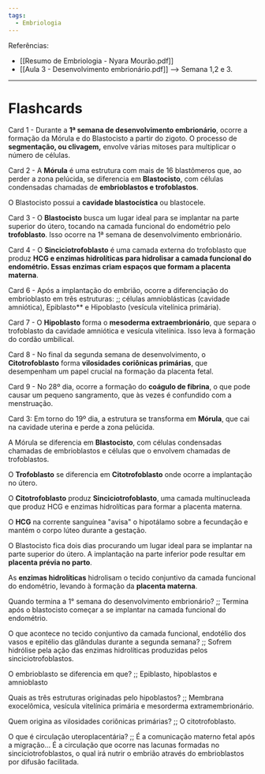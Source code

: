 ```yaml
---
tags:
  - Embriologia
---
```

Referências: 
* [[Resumo de Embriologia - Nyara Mourão.pdf]]
* [[Aula 3 - Desenvolvimento embrionário.pdf]] --> Semana 1,2 e 3. 

---


# Flashcards

Card 1 - Durante a **1ª semana de desenvolvimento embrionário**, ocorre a formação da Mórula e do Blastocisto a partir do zigoto. O processo de **segmentação, ou clivagem,** envolve várias mitoses para multiplicar o número de células.
<!--SR:!2023-11-17,7,222!2023-11-18,8,242-->

Card 2 - A **Mórula** é uma estrutura com mais de 16 blastômeros que, ao perder a zona pelúcida, se diferencia em **Blastocisto**, com células condensadas chamadas de **embrioblastos e trofoblastos**. 
<!--SR:!2023-11-17,8,250!2023-11-14,4,182!2023-11-12,3,182-->

O Blastocisto possui a **cavidade blastocística** ou blastocele.
<!--SR:!2023-11-14,4,190-->

Card 3 - O **Blastocisto** busca um lugar ideal para se implantar na parte superior do útero, tocando na camada funcional do endométrio pelo **trofoblasto**. Isso ocorre na 1ª semana de desenvolvimento embrionário.
<!--SR:!2023-11-16,6,210!2023-11-20,10,242-->

Card 4 - O **Sinciciotrofoblasto** é uma camada externa do trofoblasto que produz **HCG e enzimas hidrolíticas para hidrolisar a camada funcional do endométrio. Essas enzimas criam espaços que formam a placenta materna**.
<!--SR:!2023-11-14,4,182!2023-11-14,4,182-->

Card 6 - Após a implantação do embrião, ocorre a diferenciação do embrioblasto em três estruturas: ;; células amnioblásticas (cavidade amniótica), Epiblasto** e Hipoblasto (vesícula vitelínica primária).
<!--SR:!2023-11-11,1,162-->

Card 7 - O **Hipoblasto** forma o **mesoderma extraembrionário**, que separa o trofoblasto da cavidade amniótica e vesícula vitelínica. Isso leva à formação do cordão umbilical.
<!--SR:!2023-11-12,2,170!2023-11-14,4,182-->

Card 8 - No final da segunda semana de desenvolvimento, o **Citotrofoblasto** forma **vilosidades coriônicas primárias**, que desempenham um papel crucial na formação da placenta fetal.
<!--SR:!2023-11-14,4,190!2023-11-11,1,162-->

Card 9 - No 28º dia, ocorre a formação do **coágulo de fibrina**, o que pode causar um pequeno sangramento, que às vezes é confundido com a menstruação.
<!--SR:!2023-11-15,5,202-->

Card 3: Em torno do 19º dia, a estrutura se transforma em **Mórula**, que cai na cavidade uterina e perde a zona pelúcida.
<!--SR:!2023-11-11,1,202-->

A Mórula se diferencia em **Blastocisto**, com células condensadas chamadas de embrioblastos e células que o envolvem chamadas de trofoblastos.
<!--SR:!2023-11-14,4,182-->

O **Trofoblasto** se diferencia em **Citotrofoblasto** onde ocorre a implantação no útero.
<!--SR:!2023-11-11,2,250!2023-11-14,4,182-->

O **Citotrofoblasto** produz **Sinciciotrofoblasto**, uma camada multinucleada que produz HCG e enzimas hidrolíticas para formar a placenta materna.
<!--SR:!2023-11-23,14,270!2023-11-15,5,210-->

O **HCG** na corrente sanguínea "avisa" o hipotálamo sobre a fecundação e mantém o corpo lúteo durante a gestação.
<!--SR:!2023-11-12,2,170-->

O Blastocisto fica dois dias procurando um lugar ideal para se implantar na parte superior do útero. A implantação na parte inferior pode resultar em **placenta prévia no parto**.
<!--SR:!2023-11-21,12,262-->

As **enzimas hidrolíticas** hidrolisam o tecido conjuntivo da camada funcional do endométrio, levando à formação da **placenta materna**.
<!--SR:!2023-11-19,9,210!2023-11-14,4,182-->

Quando termina a 1° semana do desenvolvimento embrionário? ;; Termina após o blastocisto começar a se implantar na camada funcional do endométrio. 
<!--SR:!2023-11-14,4,182-->

O que acontece no tecido conjuntivo da camada funcional, endotélio dos vasos e epitélio das glândulas durante a segunda semana? ;; Sofrem hidrólise pela ação das enzimas hidrolíticas produzidas pelos sinciciotrofoblastos. 
<!--SR:!2023-11-11,1,162-->

O embrioblasto se diferencia em que? ;; Epiblasto, hipoblastos e amnioblasto
<!--SR:!2023-11-14,4,182-->

Quais as três estruturas originadas pelo hipoblastos? ;; Membrana exocelômica, vesícula vitelínica primária e mesorderma extramembrionário. 
<!--SR:!2023-11-11,1,162-->

Quem origina as vilosidades coriônicas primárias? ;; O citotrofoblasto. 
<!--SR:!2023-11-11,1,162-->

O que é circulação uteroplacentária? ;; É a comunicação materno fetal após a migração... É a circulação que ocorre nas lacunas formadas no sinciciotrofoblastos, o qual irá nutrir o embrião através do embrioblastos por difusão facilitada. 
<!--SR:!2023-11-14,4,182-->


[^1]: 
[^2]: 
